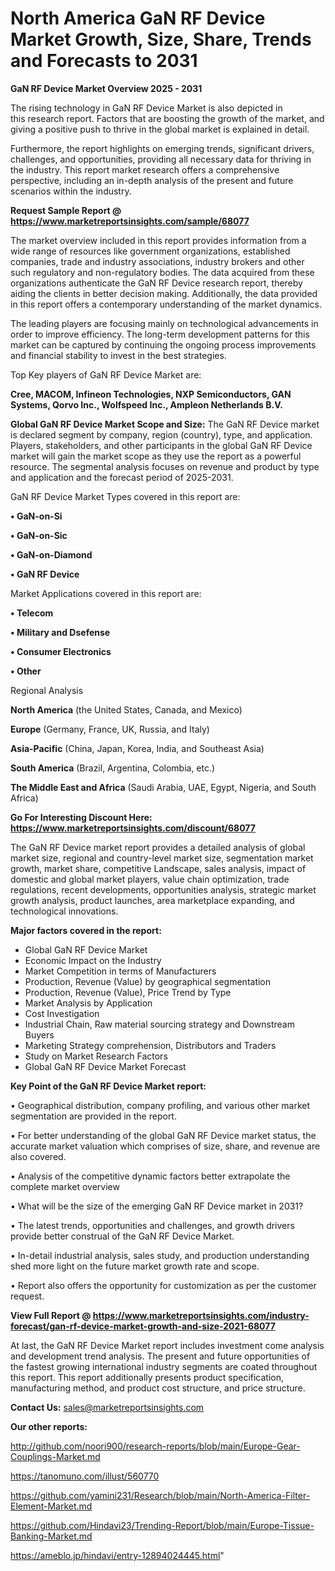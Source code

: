 # North America GaN RF Device Market Growth, Size, Share, Trends and Forecasts to 2031

<Strong> GaN RF Device Market Overview 2025 - 2031</strong>

The rising technology in GaN RF Device Market is also depicted in this research report. Factors that are boosting the growth of the market, and giving a positive push to thrive in the global market is explained in detail.

Furthermore, the report highlights on emerging trends, significant drivers, challenges, and opportunities, providing all necessary data for thriving in the industry. This report market research offers a comprehensive perspective, including an in-depth analysis of the present and future scenarios within the industry.

<strong>Request Sample Report @ <a href=https://www.marketreportsinsights.com/sample/68077>https://www.marketreportsinsights.com/sample/68077</a></strong>

The market overview included in this report provides information from a wide range of resources like government organizations, established companies, trade and industry associations, industry brokers and other such regulatory and non-regulatory bodies. The data acquired from these organizations authenticate the GaN RF Device research report, thereby aiding the clients in better decision making. Additionally, the data provided in this report offers a contemporary understanding of the market dynamics.

The leading players are focusing mainly on technological advancements in order to improve efficiency. The long-term development patterns for this market can be captured by continuing the ongoing process improvements and financial stability to invest in the best strategies.

Top Key players of GaN RF Device Market are:

<strong>Cree, MACOM, Infineon Technologies, NXP Semiconductors, GAN Systems, Qorvo Inc., Wolfspeed Inc., Ampleon Netherlands B.V.</strong>

<strong><b>Global GaN RF Device Market Scope and Size:</b></strong>
The GaN RF Device market is declared segment by company, region (country), type, and application. Players, stakeholders, and other participants in the global GaN RF Device market will gain the market scope as they use the report as a powerful resource. The segmental analysis focuses on revenue and product by type and application and the forecast period of 2025-2031.

GaN RF Device Market Types covered in this report are:

<strong>• GaN-on-Si

• GaN-on-Sic

• GaN-on-Diamond

• GaN RF Device</strong>

Market Applications covered in this report are:

<strong>• Telecom

• Military and Dsefense

• Consumer Electronics

• Other</strong> 

Regional Analysis

<strong>North America</strong> (the United States, Canada, and Mexico)

<strong>Europe</strong> (Germany, France, UK, Russia, and Italy)

<strong>Asia-Pacific</strong> (China, Japan, Korea, India, and Southeast Asia)

<strong>South America</strong> (Brazil, Argentina, Colombia, etc.)

<strong>The Middle East and Africa</strong> (Saudi Arabia, UAE, Egypt, Nigeria, and South Africa)

<strong>Go For Interesting Discount Here: <a href=https://www.marketreportsinsights.com/discount/68077>https://www.marketreportsinsights.com/discount/68077</a></strong>

The GaN RF Device market report provides a detailed analysis of global market size, regional and country-level market size, segmentation market growth, market share, competitive Landscape, sales analysis, impact of domestic and global market players, value chain optimization, trade regulations, recent developments, opportunities analysis, strategic market growth analysis, product launches, area marketplace expanding, and technological innovations.

<strong><b>Major factors covered in the report:</b></strong>
<ul>
  <li>Global GaN RF Device Market </li>
  <li>Economic Impact on the Industry</li>
  <li>Market Competition in terms of Manufacturers</li>
  <li>Production, Revenue (Value) by geographical segmentation</li>
  <li>Production, Revenue (Value), Price Trend by Type</li>
  <li>Market Analysis by Application</li>
  <li>Cost Investigation</li>
  <li>Industrial Chain, Raw material sourcing strategy and Downstream Buyers</li>
  <li>Marketing Strategy comprehension, Distributors and Traders</li>
  <li>Study on Market Research Factors</li>
  <li>Global GaN RF Device Market Forecast</li>
</ul>

<strong><b>Key Point of the GaN RF Device Market report:</b></strong>

• Geographical distribution, company profiling, and various other market segmentation are provided in the report.

• For better understanding of the global GaN RF Device market status, the accurate market valuation which comprises of size, share, and revenue are also covered.

• Analysis of the competitive dynamic factors better extrapolate the complete market overview

• What will be the size of the emerging GaN RF Device market in 2031?

• The latest trends, opportunities and challenges, and growth drivers provide better construal of the GaN RF Device Market.

• In-detail industrial analysis, sales study, and production understanding shed more light on the future market growth rate and scope.

• Report also offers the opportunity for customization as per the customer request.

<strong><b>View Full Report @ <a href=https://www.marketreportsinsights.com/industry-forecast/gan-rf-device-market-growth-and-size-2021-68077>https://www.marketreportsinsights.com/industry-forecast/gan-rf-device-market-growth-and-size-2021-68077</a></b></strong>


At last, the GaN RF Device Market report includes investment come analysis and development trend analysis. The present and future opportunities of the fastest growing international industry segments are coated throughout this report. This report additionally presents product specification, manufacturing method, and product cost structure, and price structure.

<strong>Contact Us:</strong>
sales@marketreportsinsights.com

<strong>Our other reports:</strong>

<a href=http://github.com/noori900/research-reports/blob/main/Europe-Gear-Couplings-Market.md>http://github.com/noori900/research-reports/blob/main/Europe-Gear-Couplings-Market.md</a>

<a href=https://tanomuno.com/illust/560770>https://tanomuno.com/illust/560770</a>

<a href=https://github.com/yamini231/Research/blob/main/North-America-Filter-Element-Market.md>https://github.com/yamini231/Research/blob/main/North-America-Filter-Element-Market.md</a>

<a href=https://github.com/Hindavi23/Trending-Report/blob/main/Europe-Tissue-Banking-Market.md>https://github.com/Hindavi23/Trending-Report/blob/main/Europe-Tissue-Banking-Market.md</a>

<a href=https://ameblo.jp/hindavi/entry-12894024445.html>https://ameblo.jp/hindavi/entry-12894024445.html</a>"
